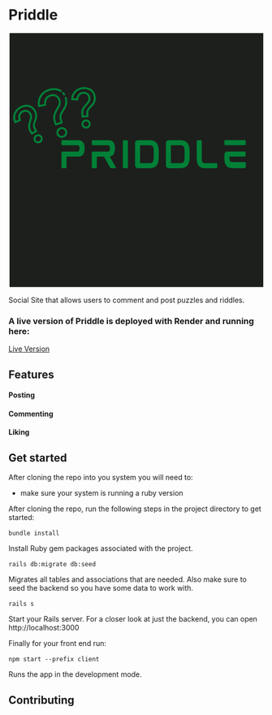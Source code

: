 # Priddle

<p align="center">
  <img src="./client/src/image/Priddle.png"/>
</p>

Social Site that allows users to comment and post puzzles and riddles. 

### A live version of Priddle is deployed with Render and running here:

[Live Version](https://priddle.onrender.com/)



## Features


#### Posting



#### Commenting



#### Liking




## Get started
After cloning the repo into you system you will need to: 
- make sure your system is running a ruby version 

After cloning the repo, run the following steps in the project directory to get started:

```
bundle install
```
Install Ruby gem packages associated with the project.

 ```
 rails db:migrate db:seed
 ```
Migrates all tables and associations that are needed. Also make sure to seed the backend so you have some data to work with.

 ```
 rails s
 ```
Start your Rails server. For a closer look at just the backend, you can open http://localhost:3000

Finally for your front end run:

```
npm start --prefix client
```
Runs the app in the development mode. 


## Contributing


